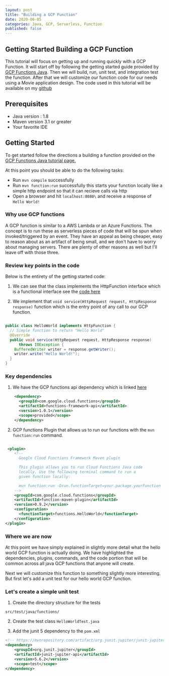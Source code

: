 ```yaml
---
layout: post
title: "Building a GCP Function"
date: 2020-06-05
categories: Java, GCP, Serverless, Function
published: false
---
```



## Getting Started Building a GCP Function

This tutorial will focus on getting up and running quickly with a GCP Function.  It will start off by following the getting started guide provided by [GCP Functions Java](https://cloud.google.com/functions/docs/first-java). Then we will build, run, unit test, and integration test the function.  After that we will customize our function code for our needs using a Movie application design.  The code used in this tutorial will be available on my [github]()

## Prerequisites
* Java version : 1.8
* Maven version 3.1 or greater
* Your favorite IDE

## Getting Started

To get started follow the directions a building a function provided on the [GCP Functions Java tutorial page.](https://cloud.google.com/functions/docs/first-java)

At this point you should be able to do the following tasks:
* Run `mvn compile` successfully
* Run `mvn function:run` successfully this starts your function locally like a simple http endpoint so that it can recieve calls via http
* Open a browser and hit `localhost:8080\` and receive a response of `Hello World!`


### Why use GCP functions

A GCP function is similar to a AWS Lambda or an Azure Functions.  The concept is to run these as serverless pieces of code that will be spun when invoked/triggered by an event.  They have an appeal as being cheaper, easy to reason about as an artifact of being small, and we don't have to worry about managing servers.  There are plenty of other reasons as well but I'll leave off with those three.

### Review key points in the code

Below is the entirety of the getting started code:

1. We can see that the class implements the HttpFunction interface which is a functional interface see the [code here](https://github.com/GoogleCloudPlatform/functions-framework-java/blob/master/functions-framework-api/src/main/java/com/google/cloud/functions/HttpFunction.java)

2. We implement that `void service(HttpRequest request, HttpResponse response)` function which is the entry point of any call to our GCP function.



```java

public class HelloWorld implements HttpFunction {
  // Simple function to return "Hello World"
  @Override
  public void service(HttpRequest request, HttpResponse response)
      throws IOException {
    BufferedWriter writer = response.getWriter();
    writer.write("Hello World!");
  }
}

```


### Key dependencies

1.  We have the GCP functions api dependency which is linked [here](https://github.com/GoogleCloudPlatform/functions-framework-java/blob/master/functions-framework-api/src/main/java/com/google/cloud/functions/HttpFunction.java)

```xml
    <dependency>
      <groupId>com.google.cloud.functions</groupId>
      <artifactId>functions-framework-api</artifactId>
      <version>1.0.1</version>
      <scope>provided</scope>
    </dependency>

```

2. GCP functions Plugin that allows us to run our functions with the `mvn function:run` command.

```xml

 <plugin>
	<!--
	  Google Cloud Functions Framework Maven plugin

	  This plugin allows you to run Cloud Functions Java code
	  locally. Use the following terminal command to run a
	  given function locally:

	  mvn function:run -Drun.functionTarget=your.package.yourFunction
	-->
	<groupId>com.google.cloud.functions</groupId>
	<artifactId>function-maven-plugin</artifactId>
	<version>0.9.2</version>
	<configuration>
	  <functionTarget>functions.HelloWorld</functionTarget>
	</configuration>
</plugin>
```

### Where we are now
At this point we have simply explained in slightly more detail what the hello world GCP function is actually doing.  We have highlighted the dependencies, plugins, commands, and the code portion that will be common across all java GCP functions that anyone will create.

Next we will customize this function to something slightly more interesting. But first let's add a unit test for our hello world GCP function.

### Let's create a simple unit test

1. Create the directory structure for the tests

`src/test/java/functions/`

2. Create the test class
`HelloWorldTest.java`

3. Add the junit 5 dependency to the `pom.xml`

```xml
<!-- https://mvnrepository.com/artifact/org.junit.jupiter/junit-jupiter-api -->
<dependency>
    <groupId>org.junit.jupiter</groupId>
    <artifactId>junit-jupiter-api</artifactId>
    <version>5.6.2</version>
    <scope>test</scope>
</dependency>


```



